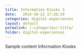 ```yaml
---
title: Information Kiosks 3
date:   2014-10-22 17:26:19
categories: digital-experiences
layout: default
permalink: /:categories/:title/
folder: digital-experiences
---
```

Sample content Information Kiosks 